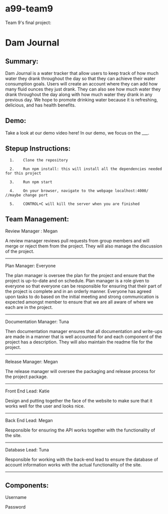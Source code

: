 # a99-team9
Team 9's final project:

# Dam Journal 

## Summary:
Dam Journal is a water tracker that allow users to keep track of how much water they drank throughout the day so that they can achieve their water consumption goals. Users will create an account where they can add how many fluid ounces they just drank. They can also see how much water they drank throughout the day along with how much water they drank in any previous day. We hope to promote drinking water because it is refreshing, delicious, and has health benefits. 

## Demo:
Take a look at our demo video here! In our demo, we focus on the ___.

## Stepup Instructions:
      
      1.    Clone the repository
      
      2.    Run npm install: this will install all the dependencies needed for this project
      
      3.    Run npm start
      
      4.    On your browser, navigate to the webpage localhost:4000/ //maybe change port
      
      5.    CONTROL+C will kill the server when you are finished
      

## Team Management:

Review Manager : Megan

A review manager reviews pull requests from group members and will merge or reject them from the project. They will also manage the discussion of the project. 

__________________________

Plan Manager: Everyone

The plan manager is oversee the plan for the project and ensure that the project is up-to-date and on schedule. Plan manager is a role given to everyone so that everyone can be responsible for ensuring that their part of the project is complete and in an orderly manner. Everyone has agreed upon tasks to do based on the initial meeting and strong communication is expected amongst member to ensure that we are all aware of where we each are in the project. 

__________________________

Documentation Manager: Tuna

Then documentation manager ensures that all documentation and write-ups are made in a manner that is well accounted for and each component of the project has a description. They will also maintain the readme file for the project. 

__________________________

Release Manager: Megan

The release manager will oversee the packaging and release process for the project package. 

__________________________

Front End Lead: Katie

Design and putting together the face of the website to make sure that it works well for the user and looks nice. 

__________________________

Back End Lead: Megan

Responsible for ensuring the API works together with the functionality of the site. 

__________________________

Database Lead: Tuna

Responsible for working with the back-end lead to ensure the database of account information works with the actual functionality of the site. 

__________________________


## Components: 

Username

Password

